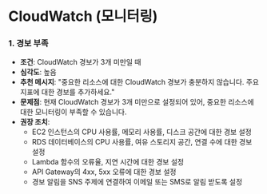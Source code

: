 # CloudWatch (모니터링)

### 1. 경보 부족
- **조건**: CloudWatch 경보가 3개 미만일 때
- **심각도**: 높음
- **추천 메시지**: "중요한 리소스에 대한 CloudWatch 경보가 충분하지 않습니다. 주요 지표에 대한 경보를 추가하세요."
- **문제점**: 현재 CloudWatch 경보가 3개 미만으로 설정되어 있어, 중요한 리소스에 대한 모니터링이 부족할 수 있습니다.
- **권장 조치**:
  - EC2 인스턴스의 CPU 사용률, 메모리 사용률, 디스크 공간에 대한 경보 설정
  - RDS 데이터베이스의 CPU 사용률, 여유 스토리지 공간, 연결 수에 대한 경보 설정
  - Lambda 함수의 오류율, 지연 시간에 대한 경보 설정
  - API Gateway의 4xx, 5xx 오류에 대한 경보 설정
  - 경보 알림을 SNS 주제에 연결하여 이메일 또는 SMS로 알림 받도록 설정